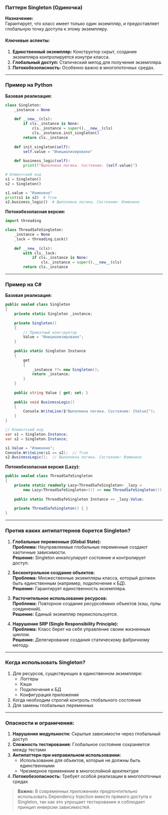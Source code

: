 ### Паттерн Singleton (Одиночка)
**Назначение:**  
Гарантирует, что класс имеет только один экземпляр, и предоставляет глобальную точку доступа к этому экземпляру.

#### Ключевые аспекты:
1. **Единственный экземпляр:** Конструктор скрыт, создание экземпляра контролируется изнутри класса.
2. **Глобальный доступ:** Статический метод для получения экземпляра.
3. **Потокобезопасность:** Особенно важно в многопоточных средах.

---

### Пример на Python
**Базовая реализация:**
```python
class Singleton:
    _instance = None
    
    def __new__(cls):
        if cls._instance is None:
            cls._instance = super().__new__(cls)
            cls._instance.init_singleton()
        return cls._instance
    
    def init_singleton(self):
        self.value = "Инициализировано"
    
    def business_logic(self):
        print(f"Выполнена логика. Состояние: {self.value}")

# Клиентский код
s1 = Singleton()
s2 = Singleton()

s1.value = "Изменено"
print(s1 is s2)  # True
s2.business_logic()  # Выполнена логика. Состояние: Изменено
```

**Потокобезопасная версия:**
```python
import threading

class ThreadSafeSingleton:
    _instance = None
    _lock = threading.Lock()
    
    def __new__(cls):
        with cls._lock:
            if cls._instance is None:
                cls._instance = super().__new__(cls)
        return cls._instance
```

---

### Пример на C#
**Базовая реализация:**
```csharp
public sealed class Singleton
{
    private static Singleton _instance;
    
    private Singleton() 
    {
        // Приватный конструктор
        Value = "Инициализировано";
    }
    
    public static Singleton Instance
    {
        get
        {
            _instance ??= new Singleton();
            return _instance;
        }
    }
    
    public string Value { get; set; }
    
    public void BusinessLogic()
    {
        Console.WriteLine($"Выполнена логика. Состояние: {Value}");
    }
}

// Клиентский код
var s1 = Singleton.Instance;
var s2 = Singleton.Instance;

s1.Value = "Изменено";
Console.WriteLine(s1 == s2);  // True
s2.BusinessLogic();  // Выполнена логика. Состояние: Изменено
```

**Потокобезопасная версия (Lazy):**
```csharp
public sealed class ThreadSafeSingleton
{
    private static readonly Lazy<ThreadSafeSingleton> _lazy = 
        new Lazy<ThreadSafeSingleton>(() => new ThreadSafeSingleton());
    
    public static ThreadSafeSingleton Instance => _lazy.Value;
    
    private ThreadSafeSingleton() { }
}
```

---

### Против каких антипаттернов борется Singleton?
1. **Глобальные переменные (Global State):**  
   **Проблема:** Неуправляемые глобальные переменные создают хаотичные зависимости.  
   **Решение:** Singleton инкапсулирует состояние и контролирует доступ.

2. **Бесконтрольное создание объектов:**  
   **Проблема:** Множественные экземпляры класса, который должен быть единственным (например, подключение к БД).  
   **Решение:** Гарантирует единственность экземпляра.

3. **Расточительное использование ресурсов:**  
   **Проблема:** Повторное создание ресурсоёмких объектов (кэш, пулы соединений).  
   **Решение:** Единый экземпляр переиспользуется.

4. **Нарушение SRP (Single Responsibility Principle):**  
   **Проблема:** Класс берет на себя управление своим жизненным циклом.  
   **Решение:** Делегирование создания статическому фабричному методу.

---

### Когда использовать Singleton?
1. Для ресурсов, существующих в единственном экземпляре:
   - Логгеры
   - Кэши
   - Подключения к БД
   - Конфигурация приложения
2. Когда необходим строгий контроль глобального состояния
3. Для замены глобальных переменных

---

### Опасности и ограничения:
1. **Нарушение модульности:** Скрытые зависимости через глобальный доступ
2. **Сложность тестирования:** Глобальное состояние сохраняется между тестами
3. **Антипаттерн при неправильном использовании:** 
   - Использование для объектов, которые не должны быть единственными
   - Чрезмерное применение в многослойной архитектуре
4. **Потокобезопасность:** Требует особой реализации в многопоточных средах

> **Важно:** В современных приложениях предпочтительно использовать Dependency Injection вместо прямого доступа к Singleton, так как это упрощает тестирование и соблюдает принцип инверсии зависимостей.